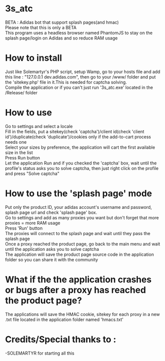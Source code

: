 # 3s_atc
BETA : Adidas bot that support splash pages(and hmac)<br />
Please note that this is only a BETA<br />
This program uses a headless browser named PhantomJS to stay on the splash page/login on Adidas and so reduce RAM usage<br />

# How to install
Just like Solemartyr's PHP script, setup Wamp, go to your hosts file and add this line : "127.0.0.1	dev.adidas.com", then go to your /www/ folder and put the 'sitekey.php' file in it.This is needed for captcha solving.<br />
Compile the application or if you can't just run '3s_atc.exe' located in the /Release/ folder<br />

# How to use
Go to settings and select a locale <br />
Fill in the fields, put a sitekey(check 'captcha')/client id(check 'client id')/duplicate(check 'duplicate')/cookies only if the add-to-cart process needs one<br />
Select your sizes by preference, the application will cart the first available size in the list<br />
Press Run button<br />
Let the application Run and if you checked the 'captcha' box, wait until the profile's status asks you to solve captcha, then just right click on the profile and press "Solve captcha"<br />

# How to use the 'splash page' mode
Put only the product ID, your adidas account's username and password, splash page url and check 'splash page' box.<br />
Go to settings and add as many proxies you want but don't forget that more proxies = more RAM usage<br />
Press 'Run' button<br />
The proxies will connect to the splash page and wait until they pass the splash page<br />
Once a proxy reached the product page, go back to the main menu and wait until the application asks you to solve captcha<br />
The application will save the product page source code in the application folder so you can share it with the community<br />

# What if the the application crashes or bugs after a proxy has reached the product page?
The applications will save the HMAC cookie, sitekey for each proxy in a new .txt file located in the application folder named 'hmacs.txt'<br />

# Credits/Special thanks to :
-SOLEMARTYR for starting all this <br />
